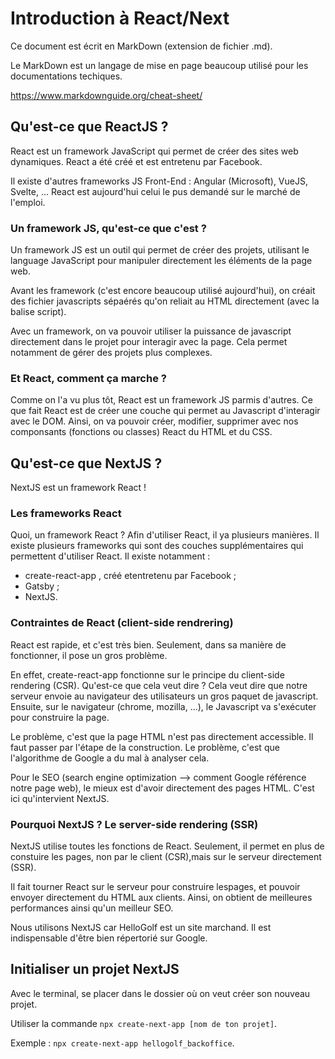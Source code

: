 # Introduction à React/Next

Ce document est écrit en MarkDown (extension de fichier .md).

Le MarkDown est un langage de mise en page beaucoup utilisé pour les documentations techiques.

https://www.markdownguide.org/cheat-sheet/

## Qu'est-ce que ReactJS ?

React est un framework JavaScript qui permet de créer des sites web dynamiques. React a été créé et est entretenu par Facebook.

Il existe d'autres frameworks JS Front-End : Angular (Microsoft), VueJS, Svelte, ... React est aujourd'hui celui le pus demandé sur le marché de l'emploi.

### Un framework JS, qu'est-ce que c'est ?

Un framework JS est un outil qui permet de créer des projets, utilisant le language JavaScript pour manipuler directement les éléments de la page web.

Avant les framework (c'est encore beaucoup utilisé aujourd'hui), on créait des fichier javascripts sépaérés qu'on reliait au HTML directement (avec la balise script).

Avec un framework, on va pouvoir utiliser la puissance de javascript directement dans le projet pour interagir avec la page. Cela permet notamment de gérer des projets plus complexes.

### Et React, comment ça marche ?

Comme on l'a vu plus tôt, React est un framework JS parmis d'autres. Ce que fait React est de créer une couche qui permet au Javascript d'interagir avec le DOM. Ainsi, on va pouvoir créer, modifier, supprimer avec nos componsants (fonctions ou classes) React du HTML et du CSS.

## Qu'est-ce que NextJS ?

NextJS est un framework React !

### Les frameworks React

Quoi, un framework React ? Afin d'utiliser React, il ya plusieurs manières. Il existe plusieurs frameworks qui sont des couches supplémentaires qui permettent d'utiliser React. Il existe notamment :

- create-react-app , créé etentretenu par Facebook ;
- Gatsby ;
- NextJS.

### Contraintes de React (client-side rendrering)

React est rapide, et c'est très bien. Seulement, dans sa manière de fonctionner, il pose un gros problème.

En effet, create-react-app fonctionne sur le principe du client-side rendering (CSR). Qu'est-ce que cela veut dire ? Cela veut dire que notre serveur envoie au navigateur des utilisateurs un gros paquet de javascript. Ensuite, sur le navigateur (chrome, mozilla, ...), le Javascript va s'exécuter pour construire la page.

Le problème, c'est que la page HTML n'est pas directement accessible. Il faut passer par l'étape de la construction. Le problème, c'est que l'algorithme de Google a du mal à analyser cela.

Pour le SEO (search engine optimization --> comment Google référence notre page web), le mieux est d'avoir directement des pages HTML. C'est ici qu'intervient NextJS.

### Pourquoi NextJS ? Le server-side rendering (SSR)

NextJS utilise toutes les fonctions de React. Seulement, il permet en plus de constuire les pages, non par le client (CSR),mais sur le serveur directement (SSR).

Il fait tourner React sur le serveur pour construire lespages, et pouvoir envoyer directement du HTML aux clients. Ainsi, on obtient de meilleures performances ainsi qu'un meilleur SEO.

Nous utilisons NextJS car HelloGolf est un site marchand. Il est indispensable d'être bien répertorié sur Google.

## Initialiser un projet NextJS

Avec le terminal, se placer dans le dossier où on veut créer son nouveau projet.

Utiliser la commande `npx create-next-app [nom de ton projet]`.

Exemple : `npx create-next-app hellogolf_backoffice`.
